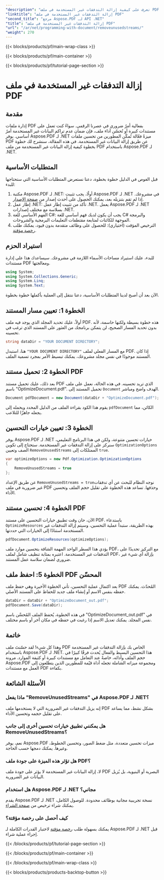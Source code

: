 ```yaml
---
"description": "تعرف على كيفية إزالة التدفقات غير المستخدمة في ملف PDF باستخدام Aspose.PDF لـ .NET لتحسين حجم الملف والأداء."
"linktitle": "إزالة التدفقات غير المستخدمة في ملف PDF"
"second_title": "مرجع Aspose.PDF لـ API .NET"
"title": "إزالة التدفقات غير المستخدمة في ملف PDF"
"url": "/ar/net/programming-with-document/removeunusedstreams/"
"weight": 270
---
```


{{< blocks/products/pf/main-wrap-class >}}

{{< blocks/products/pf/main-container >}}

{{< blocks/products/pf/tutorial-page-section >}}

# إزالة التدفقات غير المستخدمة في ملف PDF

## مقدمة

إدارة ملفات PDF بفعالية أمرٌ ضروري في عصرنا الرقمي. سواءً كنت تعمل على مستندات كبيرة أو تُحسّن أداء ملف، فإن ضمان عدم تراكم البيانات غير المستخدمة أمرٌ أساسي. يوفر Aspose.PDF لـ .NET ميزةً فعّالة تُمكّن المطورين من تحسين ملفات PDF عن طريق إزالة البيانات غير المستخدمة. في هذه المقالة، سنشرح لك خطوة بخطوة كيفية إزالة البيانات غير المستخدمة من ملف PDF باستخدام Aspose.PDF لـ .NET.

## المتطلبات الأساسية

قبل الغوص في الدليل خطوة بخطوة، دعنا نستعرض المتطلبات الأساسية التي ستحتاجها للبدء:

1. مكتبة Aspose.PDF لـ .NET: أولًا، يجب تثبيت Aspose.PDF لـ .NET في مشروعك. إذا لم تقم بتنزيله بعد، يمكنك الحصول على أحدث إصدار من [صفحة الإصدار](https://releases.aspose.com/pdf/net/).
2. إطار عمل .NET: تأكد من تثبيت إطار عمل .NET. يعمل Aspose.PDF لـ .NET بسلاسة مع مختلف إصدارات .NET.
3. الفهم الأساسي للغة C#: يجب أن يكون لديك فهم أساسي للغة C# والبرمجة الموجهة للكائنات لمتابعة مقتطفات التعليمات البرمجية والشروحات.
4. الترخيص المؤقت (اختياري): للحصول على وظائف متقدمة بدون قيود، يمكنك طلب [رخصة مؤقتة](https://purchase.aspose.com/temporary-license/).


## استيراد الحزم

للبدء، عليك استيراد مساحات الأسماء اللازمة في مشروعك. سيساعدك هذا على إدارة مستندات PDF ومعالجتها.

```csharp
using System;
using System.Collections.Generic;
using System.Linq;
using System.Text;
```

الآن بعد أن أصبح لدينا المتطلبات الأساسية، دعنا ننتقل إلى العملية بأكملها خطوة بخطوة.

## الخطوة 1: تعيين مسار المستند

أولاً، عليك تحديد المجلد الذي يوجد فيه ملف PDF. هذه خطوة بسيطة ولكنها حاسمة، لأنه بدون تحديد المسار الصحيح، لن يتمكن برنامجك من العثور على المستند الذي ترغب في تحسينه.

```csharp
string dataDir = "YOUR DOCUMENT DIRECTORY";
```

هنا، استبدل `"YOUR DOCUMENT DIRECTORY"` مع المسار الفعلي لملف PDF. إذا كان المستند موجودًا في نفس مجلد مشروعك، يمكنك تبسيط الأمر بمجرد تسمية الملف.

## الخطوة 2: تحميل مستند PDF

بعد ذلك، عليك تحميل مستند PDF الذي تريد تحسينه. في هذه الحالة، نعمل على ملف باسم "OptimizeDocument.pdf". تحميل المستند إلى `Document` الهدف واضح ومباشر.

```csharp
Document pdfDocument = new Document(dataDir + "OptimizeDocument.pdf");
```

يقوم هذا الكود بقراءة الملف من الدليل المحدد ويحمله إلى `pdfDocument` الكائن، مما يجعله جاهزًا للتلاعب.

## الخطوة 3: تعيين خيارات التحسين

يوفر Aspose.PDF لـ .NET خيارات تحسين متنوعة، ولكن في هذا البرنامج التعليمي، سنركز على إزالة التدفقات غير المستخدمة. ستحتاج إلى تكوين `OptimizationOptions` الصف وتعيين `RemoveUnusedStreams` الممتلكات إلى `true`.

```csharp
var optimizeOptions = new Pdf.Optimization.OptimizationOptions
{
    RemoveUnusedStreams = true
};
```

عن طريق الإعداد `RemoveUnusedStreams = true`نوجه النظام للبحث عن أي تدفقات غير ضرورية في ملف PDF وحذفها. تساعد هذه الخطوة على تقليل حجم الملف وتحسين الأداء.

## الخطوة 4: تحسين مستند PDF

الآن، حان وقت تطبيق خيارات التحسين على مستند PDF. باستدعاء `OptimizeResources` بهذه الطريقة، ستبدأ عملية التحسين، وسيتم إزالة التدفقات غير المستخدمة استنادًا إلى الخيارات التي حددتها.

```csharp
pdfDocument.OptimizeResources(optimizeOptions);
```

يؤدي هذا السطر الواحد المهمة الشاقة بتحسين موارد ملف PDF، مع التركيز تحديدًا على التدفقات غير المستخدمة. اعتبره بمثابة تنظيف شامل لملف PDF، بإزالة أي شيء غير ضروري لضمان سلاسة عمل المستند.

## الخطوة 5: احفظ ملف PDF المحسّن

بعد اكتمال عملية التحسين، تأتي الخطوة الأخيرة وهي حفظ ملف PDF المُحدّث. يمكنك حفظه بنفس الاسم أو إنشاء ملف جديد للحفاظ على المستند الأصلي.

```csharp
dataDir = dataDir + "OptimizeDocument_out.pdf";
pdfDocument.Save(dataDir);
```

في هذه الخطوة، يُحفظ الملف المُحسَّن باسم "OptimizeDocument_out.pdf" في نفس المجلد. يمكنك تعديل الاسم إذا رغبت في حفظه في مكان آخر أو باسم مختلف.

## خاتمة

وهذا كل شيء! لقد حسّنتَ ملف PDF الخاص بك بإزالة التدفقات غير المستخدمة باستخدام Aspose.PDF لـ .NET. هذا التحسين البسيط والفعال يُحدث فرقًا كبيرًا في حجم الملف وأدائه، خاصةً عند التعامل مع مستندات كبيرة أو كثيفة الموارد. مرونة Aspose.PDF ومجموعة ميزاته الشاملة تجعله أداة قيّمة للمطورين الذين يتطلعون إلى العمل مع مستندات PDF بكفاءة.

## الأسئلة الشائعة

### ماذا يفعل "RemoveUnusedStreams" في Aspose.PDF لـ .NET؟
إنه يزيل التدفقات غير الضرورية التي لا يستخدمها ملف PDF بشكل نشط، مما يساعد على تقليل حجمه وتحسين الأداء.

### هل يمكنني تطبيق خيارات تحسين أخرى إلى جانب RemoveUnusedStreams؟
نعم، يوفر Aspose.PDF ميزات تحسين متعددة، مثل ضغط الصور، وتحسين الخطوط، وغيرها. يمكنك دمجها حسب الحاجة.

### هل تؤثر هذه الميزة على جودة ملف PDF؟
لا، إزالة البيانات غير المستخدمة لا يؤثر على جودة ملف PDF البصرية أو البنيوية، بل يُزيل البيانات غير الضرورية.

### هل استخدام Aspose.PDF لـ .NET مجاني؟
يقدم Aspose.PDF لـ .NET نسخة تجريبية مجانية بوظائف محدودة. للوصول الكامل، يمكنك شراء ترخيص من [صفحة الشراء](https://purchase.aspose.com/buy).

### كيف أحصل على رخصة مؤقتة؟
يمكنك بسهولة طلب [رخصة مؤقتة](https://purchase.aspose.com/temporary-license/) لاختبار القدرات الكاملة لـ Aspose.PDF لـ .NET قبل إجراء عملية شراء.

{{< /blocks/products/pf/tutorial-page-section >}}

{{< /blocks/products/pf/main-container >}}

{{< /blocks/products/pf/main-wrap-class >}}

{{< blocks/products/products-backtop-button >}}